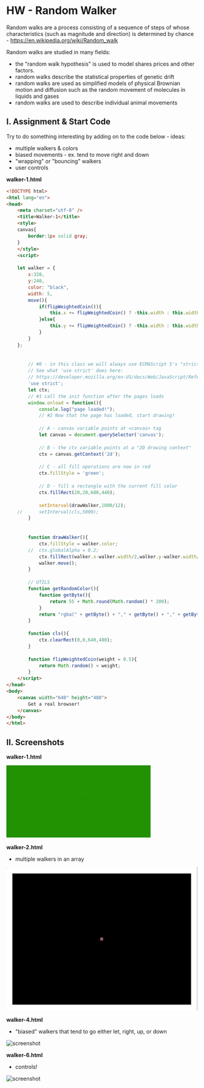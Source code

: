 # HW - Random Walker

Random walks are a process consisting of a sequence of steps of whose characteristics (such as magnitude and direction) is determined by chance - https://en.wikipedia.org/wiki/Random_walk

Random walks are studied in many fields:
- the "random walk hypothesis" is used to model shares prices and other factors.
- random walks describe the statistical properties of genetic drift
- random walks are used as simplified models of physical Brownian motion and diffusion such as the random movement of molecules in liquids and gases
- random walks are used to describe individual animal movements

## I. Assignment & Start Code

Try to do something interesting by adding on to the code below - ideas:
- multiple walkers & colors
- biased movements  - ex. tend to move right and down
- "wrapping" or "bouncing" walkers
- user controls

**walker-1.html**

```html
<!DOCTYPE html>
<html lang="en">
<head>
	<meta charset="utf-8" />
	<title>Walker-1</title>
	<style>
	canvas{
		border:1px solid gray;
	}
	</style>
	<script>
	
	let walker = {
		x:320,
		y:240,
		color: "black",
		width: 5,
		move(){
			if(flipWeightedCoin()){
				this.x += flipWeightedCoin() ? -this.width : this.width;
			}else{
				this.y += flipWeightedCoin() ? -this.width : this.width;
			}
		}
	};
	
	
		// #0 - in this class we will always use ECMAScript 5's "strict" mode
		// See what 'use strict' does here:
		// https://developer.mozilla.org/en-US/docs/Web/JavaScript/Reference/Functions_and_function_scope/Strict_mode
		'use strict';
		let ctx;
		// #1 call the init function after the pages loads
		window.onload = function(){
			console.log("page loaded!");
			// #2 Now that the page has loaded, start drawing!
			
			// A - canvas variable points at <canvas> tag
			let canvas = document.querySelector('canvas');
			
			// B - the ctx variable points at a "2D drawing context"
			ctx = canvas.getContext('2d');
			
			// C - all fill operations are now in red
			ctx.fillStyle = 'green'; 
			
			// D - fill a rectangle with the current fill color
			ctx.fillRect(20,20,600,440); 
			
			setInterval(drawWalker,1000/12);
	//		setInterval(cls,5000);
		}
		
		
		function drawWalker(){
			ctx.fillStyle = walker.color;
		//	ctx.globalAlpha = 0.2;
			ctx.fillRect(walker.x-walker.width/2,walker.y-walker.width/2,walker.width/2,walker.width/2);
			walker.move();
		}
		
		// UTILS
		function getRandomColor(){
			function getByte(){
				return 55 + Math.round(Math.random() * 200);
			}
			return "rgba(" + getByte() + "," + getByte() + "," + getByte() + ",.8)";
		}
		
		function cls(){
			ctx.clearRect(0,0,640,480);
		}
		
		function flipWeightedCoin(weight = 0.5){
			return Math.random() < weight;
		}
	</script>
</head>
<body>
	<canvas width="640" height="480">
		Get a real browser!
	</canvas>
</body>
</html>
```

## II. Screenshots

**walker-1.html**

![screenshot](./_images/HW-walker-1.gif)

**walker-2.html**

 - multiple walkers in an array
 
![screenshot](./_images/HW-walker-2.gif)

**walker-4.html**

- "biased" walkers that tend to go either let, right, up, or down

![screenshot](./_images/HW-walker-4.gif)

**walker-6.html**

- controls!

![screenshot](./_images/HW-walker-6.gif)
